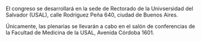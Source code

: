 El congreso se desarrollará en la sede de Rectorado de la Univsersidad del Salvador (USAL), calle Rodríguez Peña 640, ciudad de Buenos Aires.

Únicamente, las plenarias se llevarán a cabo en el salón de conferencias de la Facultad de Medicina de la USAL, Avenida Córdoba 1601.


